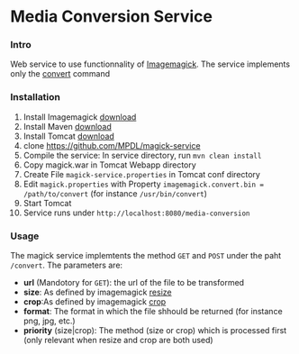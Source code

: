 Media Conversion Service
==============

### Intro
Web service to use functionnality of [Imagemagick](http://www.imagemagick.org/). The service implements only the [convert](http://www.imagemagick.org/script/convert.php) command

### Installation

1. Install Imagemagick [download](http://www.imagemagick.org/script/binary-releases.php)
2. Install Maven [download](http://maven.apache.org/download.cgi)
3. Install Tomcat [download](http://maven.apache.org/download.cgi)
4. clone https://github.com/MPDL/magick-service
5. Compile the service: In service directory, run `mvn clean install`
6. Copy magick.war in Tomcat Webapp directory
7. Create File `magick-service.properties` in Tomcat conf directory
8. Edit `magick.properties` with Property `imagemagick.convert.bin = /path/to/convert` (for instance `/usr/bin/convert`)
9. Start Tomcat
10. Service runs under `http://localhost:8080/media-conversion`

### Usage
The magick service implemtents the method `GET` and `POST` under the paht `/convert`. The parameters are:
- **url** (Mandotory for `GET`): the url of the file to be transformed
- **size**: As defined by imagemagick [resize](http://www.imagemagick.org/script/command-line-options.php#resize)
- **crop**:As defined by imagemagick [crop](http://www.imagemagick.org/script/command-line-options.php#crop)
- **format**: The format in which the file shhould be returned (for instance png, jpg, etc.)
- **priority** (size|crop): The method (size or crop) which is processed first (only relevant when resize and crop are both used)


 
